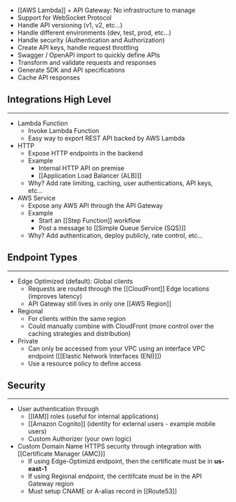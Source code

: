 - [[AWS Lambda]] + API Gateway: No infrastructure to manage
- Support for WebSocket Protocol
- Handle API versioning (v1, v2, etc...)
- Handle different environments (dev, test, prod, etc...)
- Handle security (Authentication and Authorization)
- Create API keys, handle request throttling
- Swagger / OpenAPI import to quickly define APIs
- Transform and validate requests and responses
- Generate SDK and API specifications
- Cache API responses

## Integrations High Level
---
- Lambda Function
	- Invoke Lambda Function
	- Easy way to export REST API backed by AWS Lambda
- HTTP
	- Expose HTTP endpoints in the backend
	- Example
		- Internal HTTP API on premise
		- [[Application Load Balancer (ALB)]]
	- Why? Add rate limiting, caching, user authentications, API keys, etc...
- AWS Service
	- Expose any AWS API through the API Gateway
	- Example
		- Start an [[Step Function]] workflow
		- Post a message to [[Simple Queue Service (SQS)]]
	- Why? Add authentication, deploy publicly, rate control, etc...

## Endpoint Types
---
- Edge Optimized (default): Global clients
	- Requests are routed through the [[CloudFront]] Edge locations (improves latency)
	- API Gateway still lives in only one [[AWS Region]]
- Regional
	- For clients within the same region
	- Could manually combine with CloudFront (more control over the caching strategies and distribution)
- Private
	- Can only be accessed from your VPC using an interface VPC endpoint ([[Elastic Network Interfaces (ENI)]])
	- Use a resource policy to define access

## Security
---
- User authentication through
	- [[IAM]] roles (useful for internal applications)
	- [[Amazon Cognito]] (identity for external users - example mobile users)
	- Custom Authorizer (your own logic)
- Custom Domain Name HTTPS security through integration with [[Certificate Manager (AMC)]]
	- If using Edge-Optimizd endpoint, then the certificate must be in __us-east-1__
	- If using Regional endpoint, the ceritifcate must be in the API Gateway region
	- Must setup CNAME or A-alias record in [[Route53]]